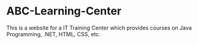 # ABC-Learning-Center
This is a website for a IT Training Center which provides courses on Java Programming, .NET, HTML, CSS, etc. 
